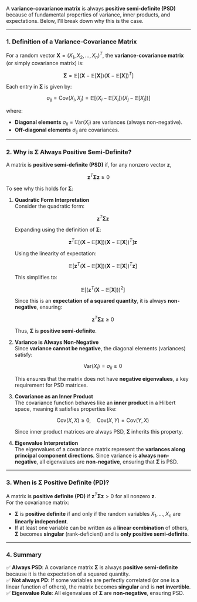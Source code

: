 A **variance-covariance matrix** is always **positive semi-definite (PSD)** because of fundamental properties of variance, inner products, and expectations. Below, I'll break down why this is the case.

* * *

### **1. Definition of a Variance-Covariance Matrix**

For a random vector $\mathbf{X} = (X_1, X_2, \dots, X_n)^T$, the **variance-covariance matrix** (or simply covariance matrix) is:

$$\mathbf{\Sigma} = \mathbb{E}[(\mathbf{X} - \mathbb{E}[\mathbf{X}])(\mathbf{X} - \mathbb{E}[\mathbf{X}])^T]$$

Each entry in $\mathbf{\Sigma}$ is given by:

$$\sigma_{ij} = \text{Cov}(X_i, X_j) = \mathbb{E}[(X_i - \mathbb{E}[X_i])(X_j - \mathbb{E}[X_j])]$$

where:

* **Diagonal elements** $\sigma_{ii} = \text{Var}(X_i)$ are variances (always non-negative).
* **Off-diagonal elements** $\sigma_{ij}$ are covariances.

* * *

### **2. Why is $\mathbf{\Sigma}$ Always Positive Semi-Definite?**

A matrix is **positive semi-definite (PSD)** if, for any nonzero vector $\mathbf{z}$,

$$\mathbf{z}^T \mathbf{\Sigma} \mathbf{z} \geq 0$$

To see why this holds for $\mathbf{\Sigma}$:

1. **Quadratic Form Interpretation**  
    Consider the quadratic form:
    
    $$\mathbf{z}^T \mathbf{\Sigma} \mathbf{z}$$
    
    Expanding using the definition of $\mathbf{\Sigma}$:
    
    $$\mathbf{z}^T \mathbb{E}[(\mathbf{X} - \mathbb{E}[\mathbf{X}])(\mathbf{X} - \mathbb{E}[\mathbf{X}])^T] \mathbf{z}$$
    
    Using the linearity of expectation:
    
    $$\mathbb{E}[\mathbf{z}^T (\mathbf{X} - \mathbb{E}[\mathbf{X}])(\mathbf{X} - \mathbb{E}[\mathbf{X}])^T \mathbf{z}]$$
    
    This simplifies to:
    
    $$\mathbb{E}[(\mathbf{z}^T (\mathbf{X} - \mathbb{E}[\mathbf{X}]))^2]$$
    
    Since this is an **expectation of a squared quantity**, it is always **non-negative**, ensuring:
    
    $$\mathbf{z}^T \mathbf{\Sigma} \mathbf{z} \geq 0$$
    
    Thus, $\mathbf{\Sigma}$ is **positive semi-definite**.
    
2. **Variance is Always Non-Negative**  
    Since **variance cannot be negative**, the diagonal elements (variances) satisfy:
    
    $$\text{Var}(X_i) = \sigma_{ii} \geq 0$$
    
    This ensures that the matrix does not have **negative eigenvalues**, a key requirement for PSD matrices.
    
3. **Covariance as an Inner Product**  
    The covariance function behaves like an **inner product** in a Hilbert space, meaning it satisfies properties like:
    
    $$\text{Cov}(X, X) \geq 0, \quad \text{Cov}(X, Y) = \text{Cov}(Y, X)$$
    
    Since inner product matrices are always PSD, $\mathbf{\Sigma}$ inherits this property.
    
4. **Eigenvalue Interpretation**  
    The eigenvalues of a covariance matrix represent the **variances along principal component directions**. Since variance is **always non-negative**, all eigenvalues are **non-negative**, ensuring that $\mathbf{\Sigma}$ is PSD.
    

* * *

### **3. When is $\mathbf{\Sigma}$ Positive Definite (PD)?**

A matrix is **positive definite (PD)** if $\mathbf{z}^T \mathbf{\Sigma} \mathbf{z} > 0$ for all nonzero $\mathbf{z}$.  
For the covariance matrix:

* $\mathbf{\Sigma}$ is **positive definite** if and only if the random variables $X_1, \dots, X_n$ are **linearly independent**.
* If at least one variable can be written as a **linear combination** of others, $\mathbf{\Sigma}$ becomes **singular** (rank-deficient) and is **only positive semi-definite**.

* * *

### **4. Summary**

✅ **Always PSD**: A covariance matrix $\mathbf{\Sigma}$ is always **positive semi-definite** because it is the expectation of a squared quantity.  
✅ **Not always PD**: If some variables are perfectly correlated (or one is a linear function of others), the matrix becomes **singular** and is **not invertible**.  
✅ **Eigenvalue Rule**: All eigenvalues of $\mathbf{\Sigma}$ are **non-negative**, ensuring PSD.
